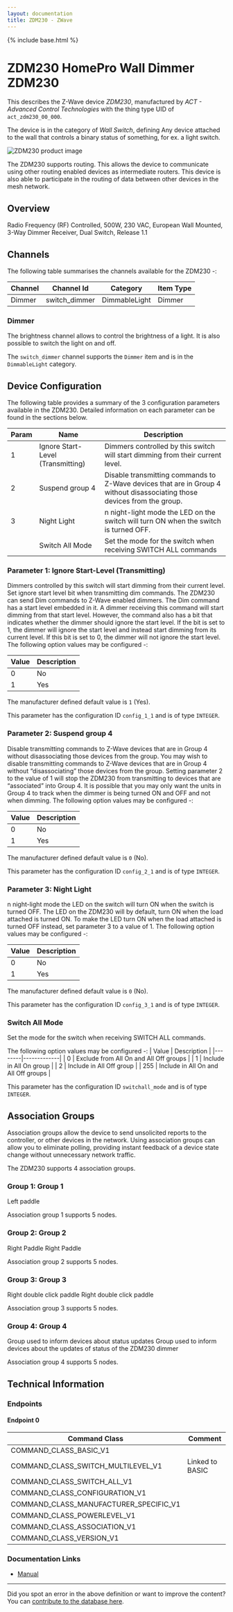 ```yaml
---
layout: documentation
title: ZDM230 - ZWave
---
```


{% include base.html %}

# ZDM230 HomePro Wall Dimmer ZDM230
This describes the Z-Wave device *ZDM230*, manufactured by *ACT - Advanced Control Technologies* with the thing type UID of ```act_zdm230_00_000```.

The device is in the category of *Wall Switch*, defining Any device attached to the wall that controls a binary status of something, for ex. a light switch.

![ZDM230 product image](https://www.cd-jackson.com/zwave_device_uploads/362/362_default.jpg)


The ZDM230 supports routing. This allows the device to communicate using other routing enabled devices as intermediate routers.  This device is also able to participate in the routing of data between other devices in the mesh network.

## Overview

Radio Frequency (RF) Controlled, 500W, 230 VAC, European Wall Mounted, 3-Way Dimmer Receiver, Dual Switch, Release 1.1

## Channels

The following table summarises the channels available for the ZDM230 -:

| Channel | Channel Id | Category | Item Type |
|---------|------------|----------|-----------|
| Dimmer | switch_dimmer | DimmableLight | Dimmer | 

### Dimmer

The brightness channel allows to control the brightness of a light.
            It is also possible to switch the light on and off.

The ```switch_dimmer``` channel supports the ```Dimmer``` item and is in the ```DimmableLight``` category.



## Device Configuration

The following table provides a summary of the 3 configuration parameters available in the ZDM230.
Detailed information on each parameter can be found in the sections below.

| Param | Name  | Description |
|-------|-------|-------------|
| 1 | Ignore Start-Level (Transmitting) | Dimmers controlled by this switch will start dimming from their current level. |
| 2 | Suspend group 4 | Disable transmitting commands to Z-Wave devices that are in Group 4 without disassociating those devices from the group. |
| 3 | Night Light | n night-light mode the LED on the switch will turn ON when the switch is turned OFF. |
|  | Switch All Mode | Set the mode for the switch when receiving SWITCH ALL commands |

### Parameter 1: Ignore Start-Level (Transmitting)

Dimmers controlled by this switch will start dimming from their current level.
Set ignore start level bit when transmitting dim commands. The ZDM230 can send Dim commands to Z-Wave enabled dimmers. The Dim command has a start level embedded in it. A dimmer receiving this command will start dimming from that start level. However, the command also has a bit that indicates whether the dimmer should ignore the start level. If the bit is set to 1, the dimmer will ignore the start level and instead start dimming from its current level. If this bit is set to 0, the dimmer will not ignore the start level.
The following option values may be configured -:

| Value  | Description |
|--------|-------------|
| 0 | No |
| 1 | Yes |

The manufacturer defined default value is ```1``` (Yes).

This parameter has the configuration ID ```config_1_1``` and is of type ```INTEGER```.


### Parameter 2: Suspend group 4

Disable transmitting commands to Z-Wave devices that are in Group 4 without disassociating those devices from the group.
You may wish to disable transmitting commands to Z-Wave devices that are in Group 4 without “disassociating” those devices from the group. Setting parameter 2 to the value of 1 will stop the ZDM230 from transmitting to devices that are “associated” into Group 4. It is possible that you may only want the units in Group 4 to track when the dimmer is being turned ON and OFF and not when dimming.
The following option values may be configured -:

| Value  | Description |
|--------|-------------|
| 0 | No |
| 1 | Yes |

The manufacturer defined default value is ```0``` (No).

This parameter has the configuration ID ```config_2_1``` and is of type ```INTEGER```.


### Parameter 3: Night Light

n night-light mode the LED on the switch will turn ON when the switch is turned OFF.
The LED on the ZDM230 will by default, turn ON when the load attached is turned ON. To make the LED turn ON when the load attached is turned OFF instead, set parameter 3 to a value of 1.
The following option values may be configured -:

| Value  | Description |
|--------|-------------|
| 0 | No |
| 1 | Yes |

The manufacturer defined default value is ```0``` (No).

This parameter has the configuration ID ```config_3_1``` and is of type ```INTEGER```.

### Switch All Mode

Set the mode for the switch when receiving SWITCH ALL commands.

The following option values may be configured -:
| Value  | Description |
|--------|-------------|
| 0 | Exclude from All On and All Off groups |
| 1 | Include in All On group |
| 2 | Include in All Off group |
| 255 | Include in All On and All Off groups |

This parameter has the configuration ID ```switchall_mode``` and is of type ```INTEGER```.


## Association Groups

Association groups allow the device to send unsolicited reports to the controller, or other devices in the network. Using association groups can allow you to eliminate polling, providing instant feedback of a device state change without unnecessary network traffic.

The ZDM230 supports 4 association groups.

### Group 1: Group 1

Left paddle

Association group 1 supports 5 nodes.

### Group 2: Group 2

Right Paddle
Right Paddle

Association group 2 supports 5 nodes.

### Group 3: Group 3

Right double click paddle
Right double click paddle

Association group 3 supports 5 nodes.

### Group 4: Group 4

Group used to inform devices about status updates
Group used to inform devices about the updates of status of the ZDM230 dimmer

Association group 4 supports 5 nodes.

## Technical Information

### Endpoints

#### Endpoint 0

| Command Class | Comment |
|---------------|---------|
| COMMAND_CLASS_BASIC_V1| |
| COMMAND_CLASS_SWITCH_MULTILEVEL_V1| Linked to BASIC|
| COMMAND_CLASS_SWITCH_ALL_V1| |
| COMMAND_CLASS_CONFIGURATION_V1| |
| COMMAND_CLASS_MANUFACTURER_SPECIFIC_V1| |
| COMMAND_CLASS_POWERLEVEL_V1| |
| COMMAND_CLASS_ASSOCIATION_V1| |
| COMMAND_CLASS_VERSION_V1| |

### Documentation Links

* [Manual](https://www.cd-jackson.com/zwave_device_uploads/362/ZDM230-spec.pdf)

---

Did you spot an error in the above definition or want to improve the content?
You can [contribute to the database here](http://www.cd-jackson.com/index.php/zwave/zwave-device-database/zwave-device-list/devicesummary/362).
